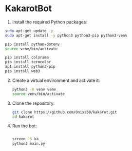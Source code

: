 # KakarotBot
1. Install the required Python packages:
  ```bash
sudo apt-get update -y
sudo apt-get install -y python3 python3-pip python3-venv

pip install python-dotenv
source venv/bin/activate

pip install colorama
pip install termcolor
apt install python3-pip 
pip install web3

  ```

2. Create a virtual environment and activate it:
    ```bash
    python3 -m venv venv
    source venv/bin/activate
    ```


3. Clone the repository:
    ```bash
    git clone https://github.com/Onixs50/kakarot.git
    cd kakarot
    ```
4. Run the bot:
    ```bash

    screen -S ka
    python3 main.py
